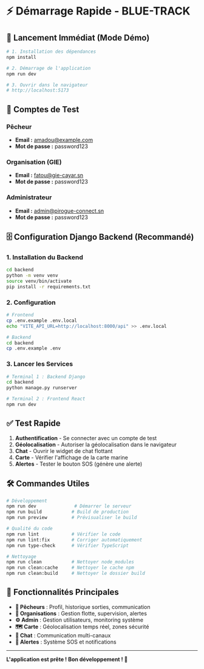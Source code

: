 # ⚡ Démarrage Rapide - BLUE-TRACK

## 🚀 Lancement Immédiat (Mode Démo)

```bash
# 1. Installation des dépendances
npm install

# 2. Démarrage de l'application
npm run dev

# 3. Ouvrir dans le navigateur
# http://localhost:5173
```

## 🔑 Comptes de Test

### Pêcheur
- **Email :** amadou@example.com
- **Mot de passe :** password123

### Organisation (GIE)
- **Email :** fatou@gie-cayar.sn
- **Mot de passe :** password123

### Administrateur
- **Email :** admin@pirogue-connect.sn
- **Mot de passe :** password123

## 🗄️ Configuration Django Backend (Recommandé)

### 1. Installation du Backend
```bash
cd backend
python -m venv venv
source venv/bin/activate
pip install -r requirements.txt
```

### 2. Configuration
```bash
# Frontend
cp .env.example .env.local
echo "VITE_API_URL=http://localhost:8000/api" >> .env.local

# Backend
cd backend
cp .env.example .env
```

### 3. Lancer les Services
```bash
# Terminal 1 : Backend Django
cd backend
python manage.py runserver

# Terminal 2 : Frontend React
npm run dev
```

## ✅ Test Rapide

1. **Authentification** - Se connecter avec un compte de test
2. **Géolocalisation** - Autoriser la géolocalisation dans le navigateur
3. **Chat** - Ouvrir le widget de chat flottant
4. **Carte** - Vérifier l'affichage de la carte marine
5. **Alertes** - Tester le bouton SOS (génère une alerte)

## 🛠️ Commandes Utiles

```bash
# Développement
npm run dev              # Démarrer le serveur
npm run build           # Build de production
npm run preview         # Prévisualiser le build

# Qualité du code
npm run lint            # Vérifier le code
npm run lint:fix        # Corriger automatiquement
npm run type-check      # Vérifier TypeScript

# Nettoyage
npm run clean           # Nettoyer node_modules
npm run clean:cache     # Nettoyer le cache npm
npm run clean:build     # Nettoyer le dossier build
```

## 📱 Fonctionnalités Principales

- **🎣 Pêcheurs** : Profil, historique sorties, communication
- **🏢 Organisations** : Gestion flotte, supervision, alertes
- **⚙️ Admin** : Gestion utilisateurs, monitoring système
- **🗺️ Carte** : Géolocalisation temps réel, zones sécurité
- **💬 Chat** : Communication multi-canaux
- **🚨 Alertes** : Système SOS et notifications

---

**L'application est prête ! Bon développement ! 🚢**